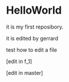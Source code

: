 HelloWorld
==========

it is my first reposibory.

it is edited by gerrard

test how to edit a file

[edit in f_1]

[edit in master]

